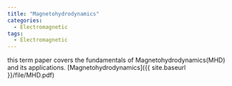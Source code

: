 ```yaml
---
title: "Magnetohydrodynamics"
categories:
  - Electromagnetic
tags:
  - Electromagnetic
---
```

this term paper covers the fundamentals of Magnetohydrodynamics(MHD) and its applications.
[Magnetohydrodynamics]({{ site.baseurl }}/file/MHD.pdf)
